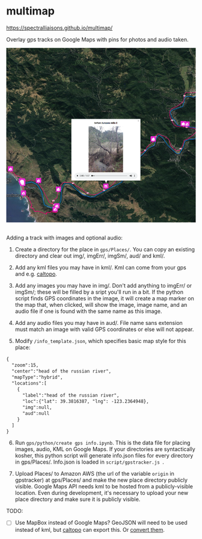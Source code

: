 # multimap
https://spectralliaisons.github.io/multimap/

Overlay gps tracks on Google Maps with pins for photos and audio taken.

![an image examplar](./rsc/screenshot.png)

##
Adding a track with images and optional audio:

1. Create a directory for the place in `gps/Places/`. You can copy an existing directory and clear out img/, imgErr/, imgSm/, aud/ and kml/.

2. Add any kml files you may have in kml/. Kml can come from your gps and e.g. [caltopo](https://caltopo.com/m/A912).

3. Add any images you may have in img/. Don't add anything to imgErr/ or imgSm/; these will be filled by a sript you'll run in a bit. If the python script finds GPS coordinates in the image, it will create a map marker on the map that, when clicked, will show the image, image name, and an audio file if one is found with the same name as this image.

4. Add any audio files you may have in aud/. File name sans extension must match an image with valid GPS coordinates or else will not appear.

5. Modify `/info_template.json`, which specifies basic map style for this place:

```
{
  "zoom":15,
  "center":"head of the russian river",
  "mapType":"hybrid",
  "locations":[
    {
      "label":"head of the russian river",
      "loc":{"lat": 39.3816387, "lng": -123.2364948},
      "img":null,
      "aud":null
    }
  ]
}
```

6. Run `gps/python/create gps info.ipynb`. This is the data file for placing images, audio, KML on Google Maps. If your directories are syntactically kosher, this python script will generate info.json files for every directory in gps/Places/. Info.json is loaded in  `script/gpstracker.js `. 

7. Upload Places/ to Amazon AWS (the url of the variable `origin` in gpstracker) at gps/Places/ and make the new place directory publicly visible.
Google Maps API needs kml to be hosted from a publicly-visible location. Even during development, it's necessary to upload your new place directory and make sure it is publicly visible.

TODO:
- [ ] Use MapBox instead of Google Maps? GeoJSON will need to be used instead of kml, but [caltopo](https://caltopo.com/m/A912) can export this. Or [convert them](https://mapbox.github.io/togeojson/).
